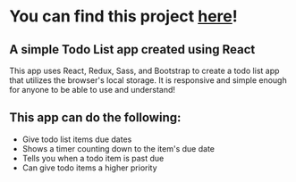 # You can find this project [here](https://react-todo-list-dfad0.web.app/)!
## A simple Todo List app created using React
This app uses React, Redux, Sass, and Bootstrap to create a todo list app that utilizes the browser's local storage. It is responsive and simple enough for anyone to be able to use and understand!

## This app can do the following:

* Give todo list items due dates
* Shows a timer counting down to the item's due date
* Tells you when a todo item is past due
* Can give todo items a higher priority